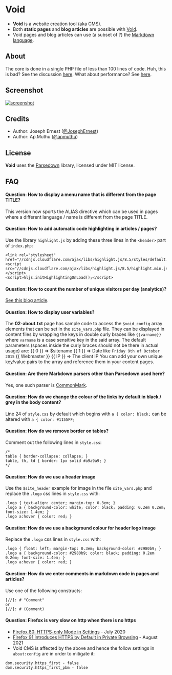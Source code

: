 Void
====

* **Void** is a website creation tool (aka CMS).
* Both **static pages** and **blog articles** are possible with [Void](https://gget.it/void/).
* Void pages and blog articles can use (a subset of ?) the [Markdown language](https://guides.github.com/features/mastering-markdown/).

About
----

The core is done in a single PHP file of less than 100 lines of code. Huh, this is bad? See the discussion [here](https://gget.it/void/article/03).
What about performance? See [here](https://gget.it/void/article/05-perf).

Screenshot
----

[![screenshot](https://cloud.githubusercontent.com/assets/2995044/25306550/0b8d5c20-27ad-11e7-818a-aefd1897eca3.png)](https://gget.it/void/demo/)

Credits
----

* Author: Joseph Ernest ([@JosephErnest](http:/twitter.com/JosephErnest))
* Author: Ap.Muthu ([@apmuthu](http://www.gnuacademy.org))

License
----

**Void** uses the [Parsedown](http://github.com/erusev/parsedown) library, licensed under MIT license.

FAQ
----

#### Question: How to display a menu name that is different from the page TITLE?

This version now sports the ALIAS directive which can be used in pages where a different language / name is different from the page TITLE.

#### Question: How to add automatic code highlighting in articles / pages?

Use the library `highlight.js` by adding these three lines in the `<header>` part of `index.php`:

    <link rel="stylesheet" href="//cdnjs.cloudflare.com/ajax/libs/highlight.js/8.5/styles/default.min.css">
    <script src="//cdnjs.cloudflare.com/ajax/libs/highlight.js/8.5/highlight.min.js"></script>
    <script>hljs.initHighlightingOnLoad();</script>

#### Question: How to count the number of unique visitors per day (analytics)?

[See this blog article](https://gget.it/void/article/simpleanalytics).

#### Question: How to display user variables?

The **02-about.txt** page has sample code to access the `$void_config` array elements that can be set in the `site_vars.php` file.
They can be displayed in content files by wrapping the keys in double curly braces like `{{varname}}` where `varname` is a case sensitive key in the said array.
The default parameters (spaces inside the curly braces should not be there in actual usage) are:
{{ 0 }} => $sitename
{{ 1 }} => Date like `Friday 9th of October 2015`
{{ Webmaster }}
{{ IP }} => The client IP
You can add your own unique key/value pairs to the array and reference them in your content pages.

#### Question: Are there Markdown parsers other than Parsedown used here?

Yes, one such parser is [CommonMark](https://github.com/jgm/CommonMark).

#### Question: How do we change the colour of the links by default in black / grey in the body content?

Line 24 of `style.css` by default which begins with `a { color: black;` can be altered with `a { color: #1155FF;`

#### Question: How do we remove border on tables?

Comment out the following lines in `style.css`:
````
/*
table { border-collapse: collapse; }
table, th, td { border: 1px solid #a9a9a9; }
*/
````

#### Question: How do we use a header image

Use the `$site_header` example for image in the file `site_vars.php` and replace the `.logo` css lines in `style.css` with:
````
.logo { text-align: center; margin-top: 0.3em; }
.logo a { background-color: white; color: black; padding: 0.2em 0.2em; font-size: 1.4em; }
.logo a:hover { color: red; }
````

#### Question: How do we use a background colour for header logo image

Replace the `.logo` css lines in `style.css` with:
````
.logo { float: left; margin-top: 0.3em; background-color: #2980b9; }
.logo a { background-color: #2980b9; color: black; padding: 0.2em 0.2em; font-size: 1.4em; }
.logo a:hover { color: red; }
````

#### Question: How do we enter comments in markdown code in pages and articles?

Use one of the following constructs:
````
[//]: # "Comment"
or
[//]: # (Comment) 
````

#### Question: Firefox is very slow on http when there is no https
* [Firefox 80: HTTPS-only Mode in Settings](https://www.ghacks.net/2020/07/11/firefox-80-https-only-mode-in-settings/) - July 2020
* [Firefox 91 introduces HTTPS by Default in Private Browsing](https://blog.mozilla.org/security/2021/08/10/firefox-91-introduces-https-by-default-in-private-browsing/) - August 2021
* Void CMS is affected by the above and hence the follow settings in `about:config` are in order to mitigate it:
````
dom.security.https_first - false
dom.security.https_first_pbm - false
````
